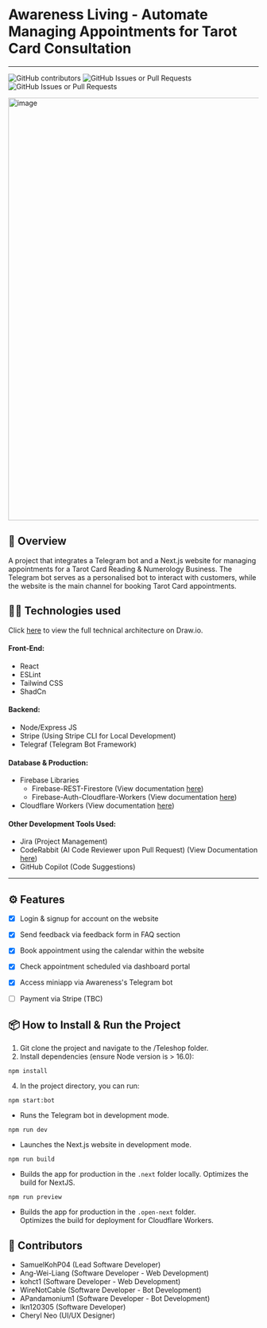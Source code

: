 # Awareness Living - Automate Managing Appointments for Tarot Card Consultation

---
![GitHub contributors](https://img.shields.io/github/contributors/SamuelKohP04/TeleShop)
![GitHub Issues or Pull Requests](https://img.shields.io/github/issues/SamuelKohP04/TeleShop)
![GitHub Issues or Pull Requests](https://img.shields.io/github/issues-pr-closed/SamuelKohP04/TeleShop)


<img width="1592" height="849" alt="image" src="https://github.com/user-attachments/assets/ce2fb3da-e58e-4230-83be-f9de266a9f79" />

## 🚀 Overview
A project that integrates a Telegram bot and a Next.js website for managing appointments for a Tarot Card Reading & Numerology Business. The Telegram bot serves as a personalised bot to interact with customers, while the website is the main channel for booking Tarot Card appointments.



## 🧑‍💻 Technologies used
Click [here](https://app.diagrams.net/?src=about#G1Bc7YP-3i8AsA31N5bOQry-a5MI5n74n3#%7B%22pageId%22%3A%22ZgpZzdNCQvJGO9xpxhlk%22%7D) to view the full technical architecture on Draw.io.

#### Front-End:
- React
- ESLint
- Tailwind CSS
- ShadCn

#### Backend:
- Node/Express JS
- Stripe (Using Stripe CLI for Local Development)
- Telegraf (Telegram Bot Framework)

#### Database & Production:
- Firebase Libraries
    - Firebase-REST-Firestore (View documentation [here](https://github.com/nabettu/firebase-rest-firestore))
    - Firebase-Auth-Cloudflare-Workers (View documentation [here](https://www.npmjs.com/package/firebase-auth-cloudflare-workers?activeTab=readme#run-example-code))
- Cloudflare Workers (View documentation [here](https://developers.cloudflare.com/workers/framework-guides/web-apps/nextjs/))

#### Other Development Tools Used:
- Jira (Project Management)
- CodeRabbit (AI Code Reviewer upon Pull Request) (View Documentation [here](https://www.coderabbit.ai/))
- GitHub Copilot (Code Suggestions)
  
---

## ⚙️ Features
- [x] Login & signup for account on the website

- [x] Send feedback via feedback form in FAQ section

- [x] Book appointment using the calendar within the website

- [x] Check appointment scheduled via dashboard portal

- [x] Access miniapp via Awareness's Telegram bot

- [ ] Payment via Stripe (TBC)

## 📦 How to Install & Run the Project

1. Git clone the project and navigate to the /Teleshop folder.
2. Install dependencies (ensure Node version is > 16.0):
```
npm install
```

4. In the project directory, you can run:

```
npm start:bot
```
- Runs the Telegram bot in development mode.

```
npm run dev
```
- Launches the Next.js website in development mode.

```
npm run build
```
- Builds the app for production in the `.next` folder locally.
Optimizes the build for NextJS.

```
npm run preview
```
- Builds the app for production in the `.open-next` folder.  
Optimizes the build for deployment for Cloudflare Workers.


## 🤝 Contributors
- SamuelKohP04 (Lead Software Developer)
- Ang-Wei-Liang (Software Developer - Web Development)
- kohct1 (Software Developer - Web Development)
- WireNotCable (Software Developer - Bot Development)
- APandamonium1 (Software Developer - Bot Development)
- lkn120305 (Software Developer)
- Cheryl Neo (UI/UX Designer)
